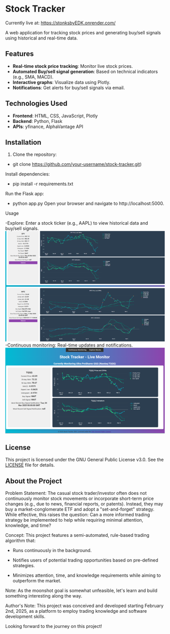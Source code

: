 # Stock Tracker 
Currently live at: https://stonksbyEDK.onrender.com/

A web application for tracking stock prices and generating buy/sell signals using historical and real-time data.

## Features
- **Real-time stock price tracking**: Monitor live stock prices.
- **Automated Buy/sell signal generation**: Based on technical indicators (e.g., SMA, MACD).
- **Interactive graphs**: Visualize data using Plotly.
- **Notifications**: Get alerts for buy/sell signals via email.

## Technologies Used
- **Frontend**: HTML, CSS, JavaScript, Plotly
- **Backend**: Python, Flask
- **APIs**: yfinance, AlphaVantage API

## Installation
1. Clone the repository: 
- git clone https://github.com/your-username/stock-tracker.git)

Install dependencies: 
- pip install -r requirements.txt

Run the Flask app:
- python app.py
Open your browser and navigate to http://localhost:5000.


Usage

-Explore: Enter a stock ticker (e.g., AAPL) to view historical data and buy/sell signals.
![Explore page demo](WebsiteExploreDemo.png) <br>
-Continuous monitoring: Real-time updates and notifications.
![Continuous monitoring page demo](WebsiteContinuousDemo.png)

## License
This project is licensed under the GNU General Public License v3.0. See the [LICENSE](LICENSE) file for details.

## About the Project

Problem Statement:
The casual stock trader/investor often does not continuously monitor stock movements or incorporate short-term price changes (e.g., due to news, financial reports, or patents). Instead, they may buy a market-conglomerate ETF and adopt a "set-and-forget" strategy. While effective, this raises the question: Can a more informed trading strategy be implemented to help while requiring minimal attention, knowledge, and time?

Concept:
This project features a semi-automated, rule-based trading algorithm that:

- Runs continuously in the background.

- Notifies users of potential trading opportunities based on pre-defined strategies.

- Minimizes attention, time, and knowledge requirements while aiming to outperform the market.

Note: As the moonshot goal is somewhat unfeasible, let's learn and build something interesting along the way.

Author's Note:
This project was conceived and developed starting February 2nd, 2025, as a platform to employ trading knowledge and software development skills.

Looking forward to the journey on this project!
